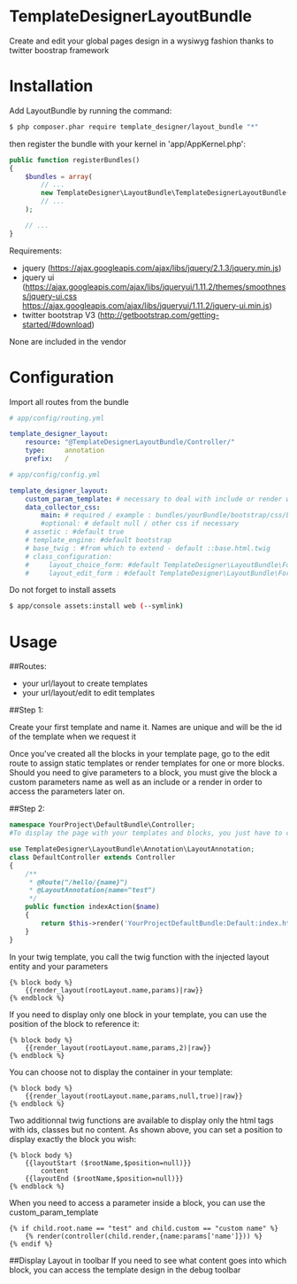 TemplateDesignerLayoutBundle
============================

Create and edit your global pages design in a wysiwyg fashion thanks to twitter boostrap framework

# Installation
Add LayoutBundle by running the command:

``` bash
$ php composer.phar require template_designer/layout_bundle "*"
```
then register the bundle with your kernel in 'app/AppKernel.php':
```php
public function registerBundles()
{
    $bundles = array(
        // ...
        new TemplateDesigner\LayoutBundle\TemplateDesignerLayoutBundle(),
        // ...
    );

    // ...
}
```
Requirements:
- jquery (https://ajax.googleapis.com/ajax/libs/jquery/2.1.3/jquery.min.js)
- jquery ui (https://ajax.googleapis.com/ajax/libs/jqueryui/1.11.2/themes/smoothness/jquery-ui.css
             https://ajax.googleapis.com/ajax/libs/jqueryui/1.11.2/jquery-ui.min.js)
- twitter bootstrap V3 (http://getbootstrap.com/getting-started/#download)

None are included in the vendor

# Configuration

Import all routes from the bundle
``` yaml
# app/config/routing.yml

template_designer_layout:
    resource: "@TemplateDesignerLayoutBundle/Controller/"
    type:     annotation
    prefix:   /
```

``` yaml
# app/config/config.yml

template_designer_layout:
    custom_param_template: # necessary to deal with include or render with parameters - example MyBundle:Default:customParams.html.twig
    data_collector_css:  
        main: # required / example : bundles/yourBundle/bootstrap/css/bootstrap.min.css
        #optional: # default null / other css if necessary
    # assetic : #default true
    # template_engine: #default bootstrap
    # base_twig : #from which to extend - default ::base.html.twig
    # class_configuration:
    #     layout_choice_form: #default TemplateDesigner\LayoutBundle\Form\LayoutEditionType
    #     layout_edit_form : #default TemplateDesigner\LayoutBundle\Form\LayoutType
```

Do not forget to install assets
``` bash
$ app/console assets:install web (--symlink)
```

# Usage

##Routes:
- your url/layout to create templates
- your url/layout/edit to edit templates

##Step 1:

Create your first template and name it. Names are unique and will be the id of the template when we request it

Once you've created all the blocks in your template page, go to the edit route to assign static templates or render templates for one or more blocks.
Should you need to give parameters to a block, you must give the block a custom parameters name as well as an include or a render in order to access the parameters later on.

##Step 2:

``` php
namespace YourProject\DefaultBundle\Controller;
#To display the page with your templates and blocks, you just have to call the annotation that will inject the layout entity (rootLayout) in your twig and wrap your parameters in an array parameter called 'params'

use TemplateDesigner\LayoutBundle\Annotation\LayoutAnnotation;
class DefaultController extends Controller
{
    /**
     * @Route("/hello/{name}")
     * @LayoutAnnotation(name="test")
     */
    public function indexAction($name)
    {
        return $this->render('YourProjectDefaultBundle:Default:index.html.twig',array('name'=>$name));
    }
}
```

In your twig template, you call the twig function with the injected layout entity and your parameters
``` twig
{% block body %}
    {{render_layout(rootLayout.name,params)|raw}}
{% endblock %}
```

If you need to display only one block in your template, you can use the position of the block to reference it:
``` twig
{% block body %}
    {{render_layout(rootLayout.name,params,2)|raw}}
{% endblock %}
```

You can choose not to display the container in your template:
``` twig
{% block body %}
    {{render_layout(rootLayout.name,params,null,true)|raw}}
{% endblock %}
```
Two additionnal twig functions are available to display only the html tags with ids, classes but no content. As shown above, you can set a position to display exactly the block you wish:
``` twig
{% block body %}
    {{layoutStart ($rootName,$position=null)}}
        content
    {{layoutEnd ($rootName,$position=null)}}
{% endblock %}
```


When you need to access a parameter inside a block, you can use the custom_param_template
``` twig
{% if child.root.name == "test" and child.custom == "custom name" %}
    {% render(controller(child.render,{name:params['name']})) %}
{% endif %}
```
##Display Layout in toolbar
If you need to see what content goes into which block, you can access the template design in the debug toolbar





